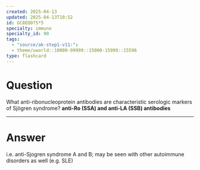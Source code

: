 ```yaml
---
created: 2025-04-13
updated: 2025-04-13T10:52
id: GC8EQ0?S*5
specialty: immuno
specialty_id: 90
tags:
  - "source/ak-step1-v11:": 
  - theme/uworld::10000-99999::15000-15999::15596
type: flashcard
---
```


# Question
What anti-ribonucleoprotein antibodies are characteristic serologic markers of Sjögren syndrome?    **anti-Ro (SSA) and anti-LA (SSB) antibodies**

---

# Answer
i.e. anti-Sjogren syndrome A and B; may be seen with other autoimmune disorders as well (e.g. SLE)